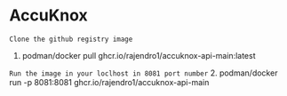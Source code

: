 # AccuKnox


`Clone the github registry image`
1. podman/docker pull ghcr.io/rajendro1/accuknox-api-main:latest

`Run the image in your loclhost in 8081 port number`
2. podman/docker run -p 8081:8081 ghcr.io/rajendro1/accuknox-api-main
